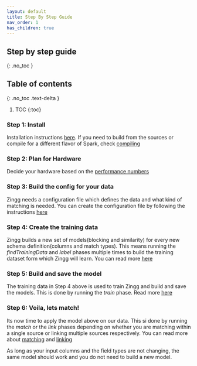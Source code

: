 ```yaml
---
layout: default
title: Step By Step Guide
nav_order: 1
has_children: true
---
```


## Step by step guide 
{: .no_toc }

## Table of contents
{: .no_toc .text-delta }

1. TOC
{:toc}
### Step 1: Install
Installation instructions [here](setup/installation.md). If you need to build from the sources or compile for a different flavor of Spark, check [compiling](setup/installation.md#compiling)

### Step 2: Plan for Hardware
Decide your hardware based on the [performance numbers](setup/hardware.md)

### Step 3: Build the config for your data
Zingg needs a configuration file which defines the data and what kind of matching is needed. You can create the configuration file by following the instructions [here](setup/configuration.md)

### Step 4: Create the training data
Zingg builds a new set of models(blocking and similarity) for every new schema definition(columns and match types). This means running the *findTrainingData* and *label* phases multiple times to build the training dataset form which Zingg will learn. You can read more [here](setup/createTrainingData.md)

### Step 5: Build and save the model
The training data in Step 4 above is used to train Zingg and build and save the models. This is done by running the *train* phase. Read more [here](setup/train.md)

### Step 6: Voila, lets match!
Its now time to apply the model above on our data. This si done by running the *match* or the *link* phases depending on whether you are matching within a single source or linking multiple sources respectively. You can read more about [matching](setup/match.md) and [linking](linking.md)

As long as your input columns and the field types are not changing, the same model should work and you do not need to build a new model. 
